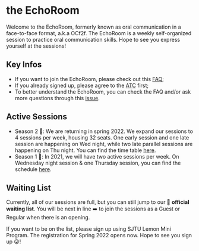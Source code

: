# the EchoRoom
Welcome to the EchoRoom, formerly known as oral communication in a face-to-face format, a.k.a OCf2f. The EchoRoom is a weekly self-organized session to practice oral communication skills. Hope to see you express yourself at the sessions!

## Key Infos
* If you want to join the EchoRoom, please check out this [FAQ](https://github.com/ChenxiSSS/theEchoRoom/blob/QQ/FAQ.md#how-do-i-sign-up);
* If you already signed up, please agree to the [ATC](https://github.com/ChenxiSSS/theEchoRoom/blob/QQ/AGREE%20TO%20CONTINUE.md) first;
* To better understand the EchoRoom, you can check the FAQ and/or ask more questions through this [issue](https://github.com/ChenxiSSS/theEchoRoom/issues/7).

## Active Sessions
* Season 2 :green_heart:: We are returning in spring 2022. We expand our sessions to 4 sessions per week, housing 32 seats. One early session and one late session are happening on Wed night, while two late parallel sessions are happening on Thu night. You can find the time table [here](https://github.com/ChenxiSSS/theEchoRoom/blob/QQ/Time%20Table%20%7C%20Season%202.md).
* Season 1 :blue_heart:: In 2021, we will have two active sessions per week. On Wednesday night session & one Thursday session, you can find the schedule [here](https://github.com/ChenxiSSS/theEchoRoom/blob/QQ/Time%20Table%20%7C%20Season%201.md).

## Waiting List
Currently, all of our sessions are full, but you can still jump to our :raising_hand: **official waiting list**. You will be next in line :arrow_right: to join the sessions as a Guest or Regular when there is an opening. 

If you want to be on the list, please sign up using SJTU Lemon Mini Program. The registration for Spring 2022 opens now. Hope to see you sign up :stuck_out_tongue_winking_eye:!
